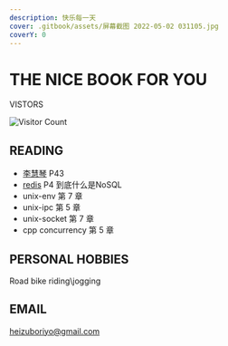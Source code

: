 ```yaml
---
description: 快乐每一天
cover: .gitbook/assets/屏幕截图 2022-05-02 031105.jpg
coverY: 0
---
```


# THE NICE BOOK FOR YOU

VISTORS

![Visitor Count](https://profile-counter.glitch.me/gaowanlu/count.svg)

## READING

- [李慧琴](https://www.bilibili.com/video/BV1yJ411S7r6?p=43&spm_id_from=pageDriver) P43
- [redis](https://www.bilibili.com/video/BV1S54y1R7SB?p=4&spm_id_from=pageDriver) P4 到底什么是NoSQL  
- unix-env 第 7 章
- unix-ipc 第 5 章
- unix-socket 第 7 章
- cpp concurrency 第 5 章

## PERSONAL HOBBIES

Road bike riding\jogging

## EMAIL

heizuboriyo@gmail.com
